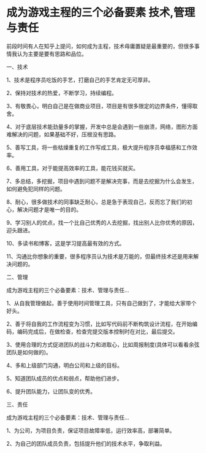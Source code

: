 # 成为游戏主程的三个必备要素 技术,管理与责任

前段时间有人在知乎上提问，如何成为主程，技术毋庸置疑是最重要的，但很多事情我认为主要是要有思路和品位。

一、技术

1、技术是程序员吃饭的手艺，打磨自己的手艺肯定无可厚非。

2、保持对技术的热爱，不断学习，持续编程。

3、有敬畏心，明白自己是在做商业项目，项目是有很多限定的边界条件，懂得取舍。

4、对于底层技术能劲量多的掌握，开发中总是会遇到一些崩溃，网络，图形方面难解决的问题，如果基础不好，压根没有思路。

5、善写工具，将一些枯燥重复的工作写成工具，极大提升程序员幸福感和工作效率。 

6、善用工具，对于能提高效率的工具，能花钱买就买。 

7、多总结，多挖掘，项目中遇到问题不是解决完事，而是去挖掘为什么会发生，如何避免犯同样的问题。 

8、耐心，很多做技术的同事缺乏耐心，总是急于表现自己，反而忘了我们的初心，解决问题才是唯一的目的。 

9、学习别人的优点，找一个比自己优秀的人去挖掘，找出别人比你优秀的原因，迎头跟进。 

10、多读书和博客，这是学习提高最有效的方式。 

11、沟通比你想象的重要，很多程序员认为技术是万能的，但最终技术还是用来解决问题的。 

二、管理 

成为游戏主程的三个必备要素：技术、管理与责任... 

1、从自我管理做起，善于使用时间管理工具，只有自己做到了，才能给大家带个好头。 

2、善于将自我的工作流程变为习惯，比如写代码前不断构筑设计流程，在开始编码，编码完成后，在做检查，检查完提交版本控制时在对比，最后提交。 

3、使用合理的方式促进团队的战斗力和进取心，比如周报制度(具体可以看看余弦团队是如何做的)。 

4、多和上级部门沟通，明白公司和上级的目标。 

5、知道团队成员的优点和弱点，帮助他们进步。 

6、提升团队能力，让团队变的优秀。 

三、责任 

成为游戏主程的三个必备要素：技术、管理与责任... 

1、为公司，为项目负责，保证项目故障率低，运行效率高，部署简单。 

2、为自己的团队成员负责，包括提升他们的技术水平，争取利益。

 